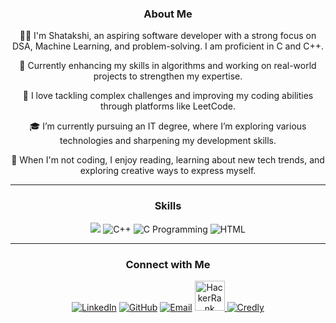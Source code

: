 <div style="text-align: center;">
    <h3>About Me</h3>
    <p>👩‍💻 I'm Shatakshi, an aspiring software developer with a strong focus on DSA, Machine Learning, and problem-solving. I am proficient in C and C++.</p>
    <p>🌱 Currently enhancing my skills in algorithms and working on real-world projects to strengthen my expertise.</p>
    <p>🚀 I love tackling complex challenges and improving my coding abilities through platforms like LeetCode.</p>
    <p>🎓 I’m currently pursuing an IT degree, where I’m exploring various technologies and sharpening my development skills.</p>
    <p>🌟 When I'm not coding, I enjoy reading, learning about new tech trends, and exploring creative ways to express myself.</p>
  </div>
  
  
  ---
  
  <div style="text-align: center;">
    <h3>Skills</h3>
    <img src="https://img.icons8.com/?size=50&id=5OD485koNIrb&format=png&color=000000" height="" alt="Java"/>
    <img src="https://img.icons8.com/color/48/000000/c-plus-plus-logo.png" alt="C++"/>
    <img src="https://img.icons8.com/color/48/000000/c-programming.png" alt="C Programming"/>
    <img src="https://img.icons8.com/color/48/000000/html-5.png" alt="HTML"/>
  </div>
  
  ---
  
  <div style="text-align: center;">
    <h3>Connect with Me</h3>
    <a href="https://www.linkedin.com/in/shatakshitiwari017/"><img src="https://img.icons8.com/color/48/000000/linkedin.png" alt="LinkedIn"/></a>
    <a href="https://github.com/Shatakshi0216"><img src="https://img.icons8.com/fluent/48/000000/github.png" alt="GitHub"/></a>
    <a href="mailto:shatakshitiwari021@gmail.com"><img src="https://img.icons8.com/fluent/48/000000/email.png" alt="Email"/></a>
      <a href="https://www.hackerrank.com/profile/shatakshitiwari1">
        <img src="https://img.icons8.com/?size=50&id=OUPsEPLKIebZ&format=png&color=000000" alt="HackerRank" style="height: 48px; width: 48px;"/>
      </a>
      <a href="https://www.credly.com/users/shatakshi-tiwari/edit">
        <img src="https://img.icons8.com/color/48/000000/credly.png" alt="Credly"/>
      </a>
  </div>
